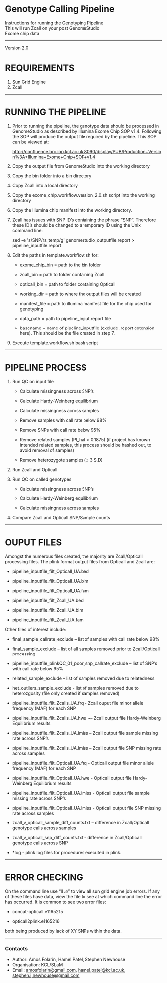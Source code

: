 Genotype Calling Pipeline
==============================================================================

Instructions for running the Genotyping Pipeline  
This will run Zcall on your post GenomeStudio  
Exome chip data  

**********************

Version 2.0

REQUIREMENTS
=============================================================================

1.	Sun Grid Engine  
2.	Zcall  

**********************

RUNNING THE PIPELINE
=============================================================================

1.	Prior to running the pipeline, the genotype data should be processed in GenomeStudio as described by Illumina 			Exome Chip SOP v1.4. Following the SOP will produce the output file required by the pipeline. This SOP can 	be viewed at:

	http://confluence.brc.iop.kcl.ac.uk:8090/display/PUB/Production+Version%3A+Illumina+Exome+Chip+SOP+v1.4

2.	Copy the output file from GenomeStudio into the working directory

3.	Copy the bin folder into a bin directory

4.	Copy Zcall into a local directory

5.	Copy the exome_chip.workflow.version_2.0.sh script into the working directory

6.	Copy the Illumina chip manifest into the working directory.

7.	Zcall has issues with SNP ID’s containing the phrase “SNP”. Therefore these ID’s should be changed to a temporary 	ID using the Unix command line:

	sed -e 's/SNP/rs_temp/g' genomestudio_outputfile.report > pipeline_inputfile.report

8.	Edit the paths in template.workflow.sh for:

	-	exome_chip_bin = path to the bin folder

	-	zcall_bin = path to folder containing Zcall

  	-	opticall_bin = path to folder containing Opticall

	-	working_dir = path to where the output files will be created

	-	manifest_file = path to illumina manifest file for the chip used for genotyping	

	-	data_path = path to pipeline_input.report file

	-	basename = name of pipeline_inputfile (exclude .report extension here). This should be the file created in step 7.

9.	Execute template.workflow.sh bash script


**********************

PIPELINE PROCESS
=============================================================================

1.	Run QC on input file

	-	Calculate missingness across SNP’s

	-	Calculate Hardy-Weinberg equilibrium 

	-	Calculate missingness across samples

	-	Remove samples with call rate below 98%

	-	Remove SNPs with call rate below 95%

	-	Remove related samples (PI_hat > 0.1875) (if project has known intended related samples, this process 		should be hashed out, to avoid removal of samples)

	-	Remove heterozygote samples (± 3 S.D)

2.	Run Zcall and Opticall

3.	Run QC on called genotypes

	-	Calculate missingness across SNP’s

	-	Calculate Hardy-Weinberg equilibrium 

	-	Calculate missingness across samples

4.	Compare Zcall and Opticall SNP/Sample counts 


**********************

OUPUT FILES
=============================================================================

Amongst the numerous files created, the majority are Zcall/Opticall processing files. The plink format output files from Opticall and Zcall are:

-	pipeline_inputfile_filt_Opticall_UA.bed

-	pipeline_inputfile_filt_Opticall_UA.bim

-	pipeline_inputfile_filt_Opticall_UA.fam

-	pipeline_inputfile_filt_Zcall_UA.bed

-	pipeline_inputfile_filt_Zcall_UA.bim

-	pipeline_inputfile_filt_Zcall_UA.fam



Other files of interest include:

-	final_sample_callrate_exclude – list of samples with call rate below 98%

-	final_sample_exclude – list of all samples removed prior to Zcall/Opticall processing

-	pipeline_inputfile_plinkQC_01_poor_snp_callrate_exclude – list of SNP’s with call rate below 95%

-	related_sample_exclude – list of samples removed due to relatedness

-	het_outliers_sample_exclude  - list of samples removed due to heterozgosity (file only created if samples 			removed)

-	pipeline_inputfile_filt_Zcalls_UA.frq - Zcall ouput file minor allele frequency (MAF) for each SNP

-	pipeline_inputfile_filt_Zcalls_UA.hwe ¬– Zcall output file Hardy-Weinberg Equilibrium results

-	pipeline_inputfile_filt_Zcalls_UA.imiss – Zcall output file sample missing rate across SNP’s

-	pipeline_inputfile_filt_Zcalls_UA.lmiss – Zcall output file SNP missing rate across samples

-	pipeline_inputfile_filt_Opticall_UA.frq - Opticall output file minor allele frequency (MAF) for each SNP

-	pipeline_inputfile_filt_Opticall_UA.hwe - Opticall output file Hardy-Weinberg Equilibrium results

-	pipeline_inputfile_filt_Opticall_UA.imiss - Opticall output file sample missing rate across SNP’s

-	pipeline_inputfile_filt_Opticall_UA.lmiss - Opticall output file SNP missing rate across samples

-	zcall_v_opticall_sample_diff_counts.txt – difference in Zcall/Opticall genotype calls across samples

-	zcall_v_opticall_snp_diff_counts.txt -  difference in Zcall/Opticall genotype calls across SNP

-	*log -  plink log files for procedures executed in plink.

**********************

ERROR CHECKING
=============================================================================

On the command line use “ll *.e*” to view all sun grid engine job errors. If any of these files have data, view the file to see at which command line the error has occurred. It is common to see two error files:

-	concat-opticall.e1165215

-	opticall2plink.e1165216

both being produced by lack of XY SNPs within the data.



**********************
### Contacts
- Author: Amos Folarin, Hamel Patel, Stephen Newhouse                                    
- Organisation: KCL/SLaM                                     
- Email: <amosfolarin@gmail.com>, <hamel.patel@kcl.ac.uk>, <stephen.j.newhouse@gmail.com>

